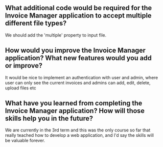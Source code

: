 ## What additional code would be required for the Invoice Manager application to accept multiple different file types?
We should add the 'multiple' property to input file. 

## How would you improve the Invoice Manager application? What new features would you add or improve?
It would be nice to implement an authentication with user and admin, where user can only see the current invoices and admins can add, edit, delete, upload files etc

## What have you learned from completing the Invoice Manager application? How will those skills help you in the future?
We are currently in the 3rd term and this was the only course so far that really teached how to develop a web application, and I'd say the skills will be valuable forever.